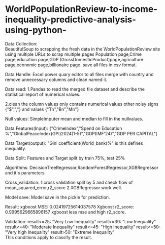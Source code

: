 # WorldPopulationReview-to-income-inequality-predictive-analysis-using-python-
Data Collection:  
BeautifulSoup to scrapping the fresh data in the WorldPopulationReview site using multiple URLs to scrap multiple pages
Population page,Crime page,education page,GDP (GrossDomesticProduct)page,agriculture page,economic page,billionaire page.
save all files in csv format.

Data Handle:
Excel power quary editor to all files merge with country and remove unnecessary columns and clean named it.

Data read:
1.Pandas to read the merged file dataset and describe the statistical report of numerical values.

2.clean the column values only contains numerical values other noisy signs {"$",","} and values {"Tn","Bn","Mn"}

Null values:
SimpleImputer mean and median to fill in the nullvalues. 

Data Features(Input):
{"CrimeIndex","Spend on Education %","GlobalPeaceIndex(GPI)2024(1-5)","GDP(IMF'24)","GDP PER CAPITAL"}

Data Target(output):
"Gini coefficient(World_bank)%" is this defines inequality. 

Data Split:
Features and Target split by train 75%, test 25%

Algorithms:
DecisionTreeRegressor,RandomForestRegressor,XGBRegressor and it's parameters 

Cross_validation:
1.cross validation split by 5 and check flow of mean_squared_error,r2_score
2.XGBRegressor work well.

Model save:
Model save in the pickle for prediction.

Result:
xgboost MSE: 0.02419725614037578
Xgboost r2_score: 0.9995629665896157
xgboost less mse and high r2_score.

Validation:
 result<=25: "Very Low Inequality"
 result<=30: "Low Inequality"
 result<=40: "Moderate Inequality" 
 result<=45: "High Inequality"
 result<=50:  "Very high Inequality"
 result>50:  "Extreme Inequality"  
This conditions apply to classify the result.
               









